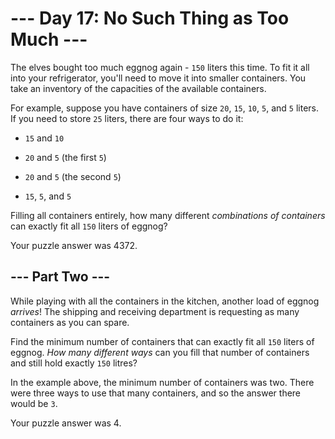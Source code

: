 # --- Day 17: No Such Thing as Too Much ---

The elves bought too much eggnog again - `150` liters this time.  To fit it all into your refrigerator, you'll need to move it into smaller containers.  You take an inventory of the capacities of the available containers.

For example, suppose you have containers of size `20`, `15`, `10`, `5`, and `5` liters.  If you need to store `25` liters, there are four ways to do it:


 - `15` and `10`

 - `20` and `5` (the first `5`)

 - `20` and `5` (the second `5`)

 - `15`, `5`, and `5`


Filling all containers entirely, how many different *combinations of containers* can exactly fit all `150` liters of eggnog?


Your puzzle answer was 4372.

## --- Part Two ---

While playing with all the containers in the kitchen, another load of eggnog *arrives*!  The shipping and receiving department is requesting as many containers as you can spare.

Find the minimum number of containers that can exactly fit all `150` liters of eggnog.  *How many different ways* can you fill that number of containers and still hold exactly `150` litres?

In the example above, the minimum number of containers was two.  There were three ways to use that many containers, and so the answer there would be `3`.




Your puzzle answer was 4.
